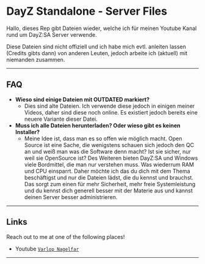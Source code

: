 # DayZ Standalone - Server Files
Hallo, dieses Rep gibt Dateien wieder, welche ich für meinen Youtube Kanal rund um DayZ:SA Server verwende.

Diese Dateien sind nicht offiziell und ich habe mich evtl. anleiten lassen (Credits gibts dann) von anderen Leuten, jedoch arbeite ich (aktuell) mit niemanden zusammen.

---

## FAQ

- **Wieso sind einige Dateien mit OUTDATED markiert?**
    - Dies sind alte Dateien. Ich verwende diese jedoch in einigen meiner Videos, daher sind diese noch online. Es existiert jedoch bereits eine neuere Variante dieser Datei.
- **Muss ich alle Dateien herunterladen? Oder wieso gibt es keinen Installer?**
    - Meine Idee ist, dass man es so offen wie möglich macht. Open Source ist eine Sache, die wenigstens schauen sich jedoch den QC an und weiß man was die Software denn macht? Ist sie sicher, nur weil sie OpenSource ist? 
    Des Weiteren bieten DayZ:SA und Windows viele Bordmittel, die man nur verstehen muss. Was wiederrum RAM und CPU einsparrt. Daher möchte ich das du dich mit dem Thema beschäftigst und nur die Dateien lädst, die du kennst und brauchst. Das sorgt zum einen für mehr Sicherheit, mehr freie Systemleistung und du kennst dich generell besser mit der Materie aus und kannst deinen Server besser administrieren.

---

## Links

Reach out to me at one of the following places!

- Youtube <a href="https://www.youtube.com/channel/UCC6OtxYuqVVJv8Ubt25_ZQA" target="_blank">`Varlop Nagelfar`</a>

---
